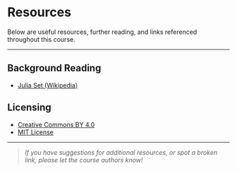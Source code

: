 # Resources

Below are useful resources, further reading, and links referenced throughout this course.

---

## Background Reading

- [Julia Set (Wikipedia)](https://en.wikipedia.org/wiki/Julia_set)

## Licensing

- [Creative Commons BY 4.0](https://creativecommons.org/licenses/by/4.0/)
- [MIT License](https://opensource.org/licenses/MIT)

---

> *If you have suggestions for additional resources, or spot a broken link, please let the course authors know!*
